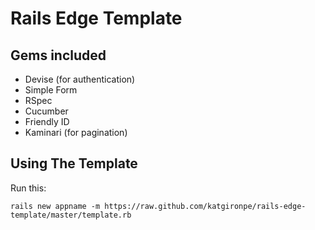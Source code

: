 Rails Edge Template
============================

Gems included
-----------------------------

* Devise (for authentication)
* Simple Form
* RSpec
* Cucumber
* Friendly ID
* Kaminari (for pagination)


Using The Template
-----------------------------

Run this:

    rails new appname -m https://raw.github.com/katgironpe/rails-edge-template/master/template.rb

